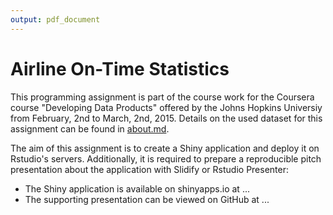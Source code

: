 ```yaml
---
output: pdf_document
---
```

# Airline On-Time Statistics

This programming assignment is part of the course work for the Coursera course "Developing Data Products" offered by the Johns Hopkins Universiy from February, 2nd to March, 2nd, 2015. Details on the used dataset for this assignment can be found in [about.md](https://github.com/jpielorz/DataProduct/blob/master/about.md).

The aim of this assignment is to create a Shiny application and deploy it on Rstudio's servers. Additionally, it is required to prepare a reproducible pitch presentation about the application with Slidify or Rstudio Presenter:

* The Shiny application is available on shinyapps.io at ...
* The supporting presentation can be viewed on GitHub at ...

